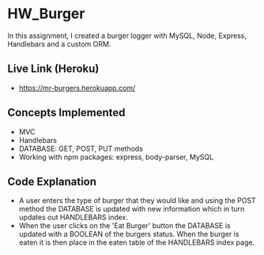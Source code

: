 # HW_Burger

In this assignment, I created a burger logger with MySQL, Node, Express, Handlebars and a custom ORM.

## Live Link (Heroku)
- https://mr-burgers.herokuapp.com/

## Concepts Implemented

- MVC
- Handlebars
- DATABASE: GET, POST, PUT methods
- Working with npm packages: express, body-parser, MySQL


## Code Explanation

- A user enters the type of burger that they would like and using the POST method the DATABASE is updated with new information which in turn updates out HANDLEBARS index.
- When the user clicks on the 'Eat Burger' button the DATABASE is updated with a BOOLEAN of the burgers status. When the burger is eaten it is then place in the eaten table of the HANDLEBARS index page. 
